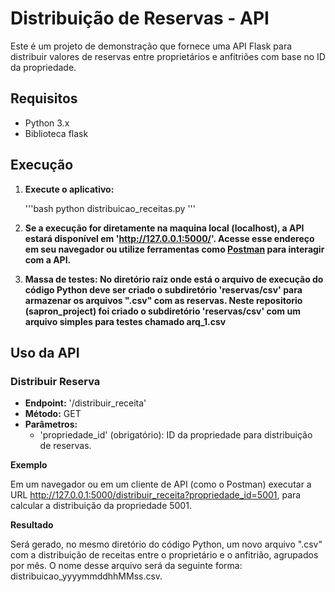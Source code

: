# Distribuição de Reservas - API

Este é um projeto de demonstração que fornece uma API Flask para distribuir valores de reservas entre proprietários e anfitriões com base no ID da propriedade.

## Requisitos

- Python 3.x
- Biblioteca flask  

## Execução

1. **Execute o aplicativo:**

    '''bash
    python distribuicao_receitas.py
    '''

2. **Se a execução for diretamente na maquina local (localhost), a API estará disponível em 'http://127.0.0.1:5000/'. Acesse esse endereço em seu navegador ou utilize ferramentas como [Postman](https://www.postman.com/) para interagir com a API.**

3. **Massa de testes: No diretório raiz onde está o arquivo de execução do código Python deve ser criado o subdiretório 'reservas/csv' para armazenar os arquivos ".csv" com as reservas.
Neste repositorio (sapron_project) foi criado o subdiretório 'reservas/csv' com um arquivo simples para testes chamado arq_1.csv**

## Uso da API

### Distribuir Reserva

- **Endpoint:** '/distribuir_receita'
- **Método:** GET
- **Parâmetros:**
  - 'propriedade_id' (obrigatório): ID da propriedade para distribuição de reservas.

**Exemplo**

Em um navegador ou em um cliente de API (como o Postman) executar a URL http://127.0.0.1:5000/distribuir_receita?propriedade_id=5001, para calcular a distribuição da propriedade 5001.

**Resultado**

Será gerado, no mesmo diretório do código Python, um novo arquivo ".csv" com a distribuição de receitas entre o proprietário e o anfitrião, agrupados por mês.
O nome desse arquivo será da seguinte forma: distribuicao_yyyymmddhhMMss.csv.
